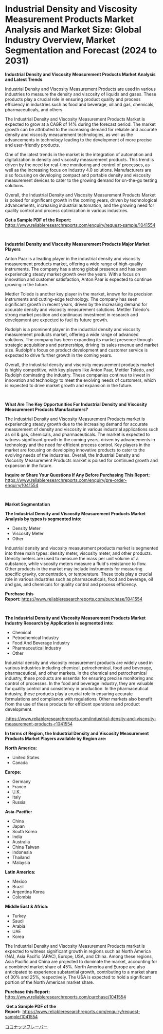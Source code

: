 <p><h1>Industrial Density and Viscosity Measurement Products Market Analysis and Market Size: Global Industry Overview, Market Segmentation and Forecast (2024 to 2031)</h1></p><p><strong>Industrial Density and Viscosity Measurement Products Market Analysis and Latest Trends</strong></p>
<p><p>Industrial Density and Viscosity Measurement Products are used in various industries to measure the density and viscosity of liquids and gases. These products play a crucial role in ensuring product quality and process efficiency in industries such as food and beverage, oil and gas, chemicals, pharmaceuticals, and others.</p><p>The Industrial Density and Viscosity Measurement Products Market is expected to grow at a CAGR of 14% during the forecast period. The market growth can be attributed to the increasing demand for reliable and accurate density and viscosity measurement technologies, as well as the advancements in technology leading to the development of more precise and user-friendly products.</p><p>One of the latest trends in the market is the integration of automation and digitalization in density and viscosity measurement products. This trend is driven by the need for real-time monitoring and control of processes, as well as the increasing focus on Industry 4.0 solutions. Manufacturers are also focusing on developing compact and portable density and viscosity measurement devices to cater to the growing demand for on-the-go testing solutions.</p><p>Overall, the Industrial Density and Viscosity Measurement Products Market is poised for significant growth in the coming years, driven by technological advancements, increasing industrial automation, and the growing need for quality control and process optimization in various industries.</p></p>
<p><strong>Get a Sample PDF of the Report:&nbsp;</strong> <a href="https://www.reliableresearchreports.com/enquiry/request-sample/1041554">https://www.reliableresearchreports.com/enquiry/request-sample/1041554</a></p>
<p>&nbsp;</p>
<p><strong>Industrial Density and Viscosity Measurement Products Major Market Players</strong></p>
<p><p>Anton Paar is a leading player in the industrial density and viscosity measurement products market, offering a wide range of high-quality instruments. The company has a strong global presence and has been experiencing steady market growth over the years. With a focus on innovation and customer satisfaction, Anton Paar is expected to continue growing in the future.</p><p>Mettler Toledo is another key player in the market, known for its precision instruments and cutting-edge technology. The company has seen significant growth in recent years, driven by the increasing demand for accurate density and viscosity measurement solutions. Mettler Toledo's strong market position and continuous investment in research and development are expected to fuel its future growth.</p><p>Rudolph is a prominent player in the industrial density and viscosity measurement products market, offering a wide range of advanced solutions. The company has been expanding its market presence through strategic acquisitions and partnerships, driving its sales revenue and market size. Rudolph's focus on product development and customer service is expected to drive further growth in the coming years.</p><p>Overall, the industrial density and viscosity measurement products market is highly competitive, with key players like Anton Paar, Mettler Toledo, and Rudolph dominating the industry. These companies continue to invest in innovation and technology to meet the evolving needs of customers, which is expected to drive market growth and expansion in the future.</p></p>
<p>&nbsp;</p>
<p><strong>What Are The Key Opportunities For Industrial Density and Viscosity Measurement Products Manufacturers?</strong></p>
<p><p>The Industrial Density and Viscosity Measurement Products market is experiencing steady growth due to the increasing demand for accurate measurement of density and viscosity in various industrial applications such as oil & gas, chemicals, and pharmaceuticals. The market is expected to witness significant growth in the coming years, driven by advancements in technology and the need for efficient process control. Key players in the market are focusing on developing innovative products to cater to the evolving needs of the industries. Overall, the Industrial Density and Viscosity Measurement Products market is poised for continued growth and expansion in the future.</p></p>
<p><strong>Inquire or Share Your Questions If Any Before Purchasing This Report:</strong> <a href="https://www.reliableresearchreports.com/enquiry/pre-order-enquiry/1041554">https://www.reliableresearchreports.com/enquiry/pre-order-enquiry/1041554</a></p>
<p>&nbsp;</p>
<p><strong>Market Segmentation</strong></p>
<p><strong>The Industrial Density and Viscosity Measurement Products Market Analysis by types is segmented into:</strong></p>
<p><ul><li>Density Meter</li><li>Viscosity Meter</li><li>Other</li></ul></p>
<p><p>Industrial density and viscosity measurement products market is segmented into three main types: density meter, viscosity meter, and other products. Density meters are used to measure the mass per unit volume of a substance, while viscosity meters measure a fluid's resistance to flow. Other products in the market may include instruments for measuring specific gravity, concentration, or temperature. These tools play a crucial role in various industries such as pharmaceuticals, food and beverage, oil and gas, and chemicals for quality control and process efficiency.</p></p>
<p><strong>Purchase this Report:&nbsp;</strong><a href="https://www.reliableresearchreports.com/purchase/1041554">https://www.reliableresearchreports.com/purchase/1041554</a></p>
<p>&nbsp;</p>
<p><strong>The Industrial Density and Viscosity Measurement Products Market Industry Research by Application is segmented into:</strong></p>
<p><ul><li>Chemical</li><li>Petrochemical Industry</li><li>Food And Beverage Industry</li><li>Pharmaceutical Industry</li><li>Other</li></ul></p>
<p><p>Industrial density and viscosity measurement products are widely used in various industries including chemical, petrochemical, food and beverage, pharmaceutical, and other markets. In the chemical and petrochemical industry, these products are essential for ensuring precise monitoring and control of processes. In the food and beverage industry, they are valuable for quality control and consistency in production. In the pharmaceutical industry, these products play a crucial role in ensuring accurate formulations and compliance with regulations. Other markets also benefit from the use of these products for efficient operations and product development.</p></p>
<p><a href="https://www.reliableresearchreports.com/industrial-density-and-viscosity-measurement-products-r1041554">&nbsp;https://www.reliableresearchreports.com/industrial-density-and-viscosity-measurement-products-r1041554</a></p>
<p><strong>In terms of Region, the Industrial Density and Viscosity Measurement Products Market Players available by Region are:</strong></p>
<p>
    <p> <strong> North America: </strong>
        <ul>
            <li>United States</li>
            <li>Canada</li>
        </ul>
        </p> 
    <p> <strong> Europe: </strong>
        <ul>
            <li>Germany</li>
            <li>France</li>
            <li>U.K.</li>
            <li>Italy</li>
            <li>Russia</li>
        </ul>
        </p> 
    <p> <strong> Asia-Pacific: </strong>
        <ul>
            <li>China</li>
            <li>Japan</li>
            <li>South Korea</li>
            <li>India</li>
            <li>Australia</li>
            <li>China Taiwan</li>
            <li>Indonesia</li>
            <li>Thailand</li>
            <li>Malaysia</li>
        </ul>
        </p> 
    <p> <strong> Latin America: </strong>
        <ul>
            <li>Mexico</li>
            <li>Brazil</li>
            <li>Argentina Korea</li>
            <li>Colombia</li>
        </ul>
        </p> 
    <p> <strong> Middle East & Africa: </strong>
        <ul>
            <li>Turkey</li>
            <li>Saudi</li>
            <li>Arabia</li>
            <li>UAE</li>
            <li>Korea</li>
        </ul>
    </p>
    </p>
<p><p>The Industrial Density and Viscosity Measurement Products market is expected to witness significant growth in regions such as North America (NA), Asia Pacific (APAC), Europe, USA, and China. Among these regions, Asia Pacific and China are projected to dominate the market, accounting for a combined market share of 45%. North America and Europe are also anticipated to experience substantial growth, contributing to a market share of 30% and 25%, respectively. The USA is expected to hold a significant portion of the North American market share.</p></p>
<p><strong>Purchase this Report: </strong><a href="https://www.reliableresearchreports.com/purchase/1041554">https://www.reliableresearchreports.com/purchase/1041554</a></p>
<p>&nbsp;<strong>Get a Sample PDF of the Report:&nbsp;&nbsp;</strong><a href="https://www.reliableresearchreports.com/enquiry/request-sample/1041554">https://www.reliableresearchreports.com/enquiry/request-sample/1041554</a></p>
<p><strong></strong></p>
<p><p><a href="https://github.com/Sophiaard2003/Market-Research-Report-List-1/blob/main/182503021844.md">ココナッツフレーバー</a></p></p>